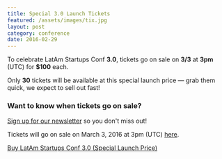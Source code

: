 ```yaml
---
title: Special 3.0 Launch Tickets
featured: /assets/images/tix.jpg
layout: post
category: conference
date: 2016-02-29
---
```


<p>To celebrate LatAm Startups Conf <strong>3.0</strong>, tickets go on sale on <strong>3/3</strong> at <strong>3pm</strong> (UTC) for <strong>$100</strong> each.</p>
<p>Only <strong>30</strong> tickets will be available at this special launch price &mdash; grab them quick, we expect to sell out fast!</p>

<h3>Want to know when tickets go on sale?</h3>
<p><a href="#join-the-movement">Sign up for our newsletter</a> so you don't miss out!</p>
<!--more-->

<p>Tickets will go on sale on March 3, 2016 at 3pm (UTC) <a href="/tickets.html">here</a>.</p>

<div data-embed_type="product" data-shop="latam-startups-conf.myshopify.com" data-product_name="LatAm Startups Conf 3.0 (Special Launch Price)" data-product_handle="latam-startups-conf-3-0-special-launch-price" data-has_image="true" data-display_size="compact" data-redirect_to="cart" data-buy_button_text="Add to cart" data-buy_button_out_of_stock_text="Out of Stock" data-buy_button_product_unavailable_text="Unavailable" data-button_background_color="7db461" data-button_text_color="ffffff" data-product_modal="false" data-product_title_color="000000" data-next_page_button_text="Next page"></div>
<script type="text/javascript">
document.getElementById('ShopifyEmbedScript') || document.write('<script type="text/javascript" src="https://widgets.shopifyapps.com/assets/widgets/embed/client.js" id="ShopifyEmbedScript"><\/script>');
</script>
<noscript><a href="https://latam-startups-conf.myshopify.com/cart/16319929670:1" target="_blank">Buy LatAm Startups Conf 3.0 (Special Launch Price)</a></noscript>
